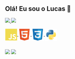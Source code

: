## Olá!  Eu sou o Lucas  👋

<div>

   <a href="https://github.com/LucasCosta-Code23">

   <img heigh="180em"  src="https://github-readme-stats.vercel.app/api?username=LucasCosta-Code23&show_icons=true&theme=transparent&include_all_commits=true&count_private=true"/>
   
   <img height="180em" src="https://github-readme-stats.vercel.app/api/top-langs/?username=LucasCosta-Code23&layout=compact&langs_count=16&theme=gruvbox"/>

</div>

<div style="display: inline_block"><br>
<img align="center" alt="Lucas-Js" heigth="30" width="40" src="https://raw.githubusercontent.com/devicons/devicon/master/icons/javascript/javascript-plain.svg"/>
<img align="center" alt="Lucas-HTML" heigth="30" width="40" src="https://raw.githubusercontent.com/devicons/devicon/master/icons/html5/html5-original.svg"/>
<img align="center" alt="Lucas-CSS" heigth="30" width="40" src="https://raw.githubusercontent.com/devicons/devicon/master/icons/css3/css3-original.svg"/>
<img align="center" alt="Lucas-Python" heigth="30" width="40" src="https://raw.githubusercontent.com/devicons/devicon/master/icons/python/python-original.svg"/>
</div>

##

<div>
    <a href = "mailto:lucascosta.dev23@gmail.com"><img src="https://img.shields.io/badge/Gmail-D14836?style=for-the-badge&logo=gmail&logoColor=white"></a>
    <a href = "https://www.linkedin.com/in/lucas-costa-b2a1161b1" target=_blank"><img src="https://img.shields.io/badge/LinkedIn-0077B5?style=for-the-badge&logo=linkedin&logoColor=white" target=_blank"></a>


</div>
